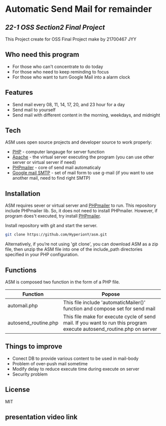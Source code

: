 # Automatic Send Mail for remainder
## _22-1 OSS Section2 Final Project_

This Project create for OSS Final Project
make by 21700467 JYY

## Who need this program

- For those who can't concentrate to do today
- For those who need to keep reminding to focus
- For those who want to turn Google Mail into a alarm clock

## Features

- Send mail every 08, 11, 14, 17, 20, and 23 hour for a day
- Send mail to yourself
- Send mail with different content in the morning, weekdays, and midnight

## Tech

ASM uses open source projects and developer source to work properly:

- [PHP] - computer langauge for server function
- [Apache] - the virtual server executing the program (you can use other server or virtual server if need)
- [PHPmailer] - core of send mail automaticaly
- [Google mail SMTP] - set of mail form to use g-mail (if you want to use another mail, need to find right SMTP)

## Installation

ASM requires sever or virtual server and [PHPmailer] to run.
This repository include PHPmailer lib. So, it does not need to install PHPmailer.
However, if program does't executed, try install [PHPmailer].

Install repository with git and start the server.

```sh
git clone https://github.com/HyperionY/asm.git
```

Alternatively, if you’re not using 'git clone', you
can download ASM as a zip file, then unzip the ASM file into one of the include_path directories specified in your PHP configuration.

## Functions

ASM is composed two function in the form of a PHP file.

| Function | Popose |
| ------ | ------ |
| automail.php | This file include 'automaticMailer()' function and compose set for send mail  |
| autosend_routine.php | This file make for execute cycle of send mail. If you want to run this program execute autosend_routine.php on server |

## Things to improve

- Conect DB to provide various content to be used in mail-body
- Problem of over-push mail sometime
- Modify delay to reduce execute time during execute on server
- Security problem

## License

MIT

## presentation video link


[//]: # 
   [PHP]: <https://www.php.net/>
   [Apache]: <https://httpd.apache.org/>
   [PHPmailer]: <https://github.com/PHPMailer/PHPMailer>
   [Google mail SMTP]: <https://support.google.com/mail/answer/7126229?hl=en>


